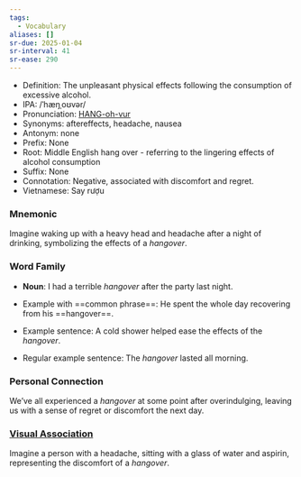 ```yaml
---
tags:
  - Vocabulary
aliases: []
sr-due: 2025-01-04
sr-interval: 41
sr-ease: 290
---
```

- Definition: The unpleasant physical effects following the consumption of excessive alcohol.
- IPA: /ˈhæŋˌoʊvər/
- Pronunciation: [HANG-oh-vur](https://www.google.com/search?q=how+to+pronounce+hangover)
- Synonyms: aftereffects, headache, nausea
- Antonym: none
- Prefix: None
- Root: Middle English hang over - referring to the lingering effects of alcohol consumption
- Suffix: None
- Connotation: Negative, associated with discomfort and regret.
- Vietnamese: Say rượu

### Mnemonic

Imagine waking up with a heavy head and headache after a night of drinking, symbolizing the effects of a *hangover*.

### Word Family

- **Noun**: I had a terrible *hangover* after the party last night.
  
- Example with ==common phrase==: He spent the whole day recovering from his ==hangover==.
- Example sentence: A cold shower helped ease the effects of the *hangover*.
- Regular example sentence: The *hangover* lasted all morning.

### Personal Connection

We’ve all experienced a *hangover* at some point after overindulging, leaving us with a sense of regret or discomfort the next day.

### [Visual Association](https://www.google.com/search?tbm=isch&q=hangover)

Imagine a person with a headache, sitting with a glass of water and aspirin, representing the discomfort of a *hangover*.
